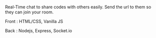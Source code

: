 Real-Time chat to share codes with others easily.
Send the url to them so they can join your room.

Front :
HTML/CSS, Vanilla JS

Back :
Nodejs, Express, Socket.io
